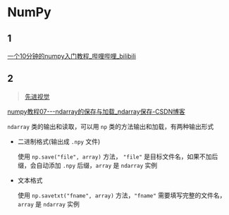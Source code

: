 # NumPy

## 1

[一个10分钟的numpy入门教程_哔哩哔哩_bilibili](https://www.bilibili.com/video/BV1Wy4y1h7ii)

## 2

>   [先进视觉](https://ronaldln.github.io/MyPamphlet-Blog/2023/09/29/2023/)

[numpy教程07---ndarray的保存与加载_ndarray保存-CSDN博客](https://blog.csdn.net/qq_38727995/article/details/124085766)

`ndarray` 类的输出和读取，可以用 `np` 类的方法输出和加载，有两种输出形式

-   二进制格式(输出成 `.npy` 文件)

    使用 `np.save("file", array)` 方法， `"file"` 是目标文件名，如果不加后缀，会自动添加 `.npy` 后缀，`array` 是 `ndarray` 实例

-   文本格式

    使用 `np.savetxt("fname", array)` 方法，`"fname"` 需要填写完整的文件名，`array` 是 `ndarray` 实例